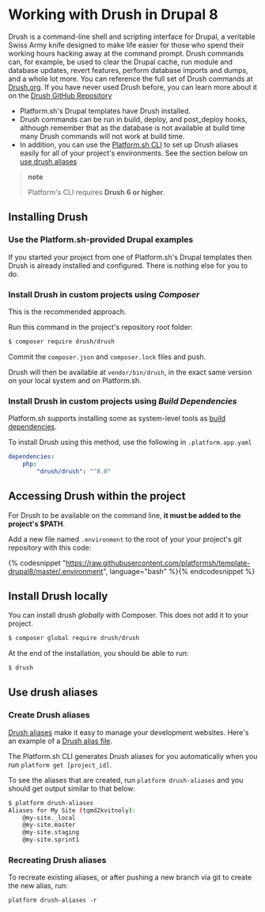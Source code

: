 # Working with Drush in Drupal 8

Drush is a command-line shell and scripting interface for Drupal, a veritable Swiss Army knife designed to make life easier for those who spend their working hours hacking away at the command prompt. Drush commands can, for example, be used to clear the Drupal cache, run module and database updates, revert features, perform database imports and dumps, and a whole lot more. You can reference the full set of Drush commands at [Drush.org](http://www.drush.org). If you have never used Drush before, you can learn more about it on the [Drush GitHub Repository](https://github.com/drush-ops/drush#description)

* Platform.sh's Drupal templates have Drush installed.
* Drush commands can be run in build, deploy, and post_deploy hooks, although remember that as the database is not available at build time many Drush commands will not work at build time.
* In addition, you can use the [Platform.sh CLI](/gettingstarted/cli.html) to set up Drush aliases easily for all of your project's environments. See the section below on [use drush aliases](#use-drush-aliases)

> **note**
>
> Platform's CLI requires **Drush 6 or higher**.

## Installing Drush

### Use the Platform.sh-provided Drupal examples

If you started your project from one of Platform.sh's Drupal templates then Drush is already installed and configured.  There is nothing else for you to do.

### Install Drush in custom projects using _Composer_

This is the recommended approach.

Run this command in the project's repository root folder:

```bash
$ composer require drush/drush
```

Commit the `composer.json` and `composer.lock` files and push.

Drush will then be available at `vendor/bin/drush`, in the exact same version on your local system and on Platform.sh.

### Install Drush in custom projects using _Build Dependencies_

Platform.sh supports installing some as system-level tools as [build dependencies](/configuration/app/build.html#build-dependencies).

To install Drush using this method, use the following in `.platform.app.yaml`

```yaml
dependencies:
    php:
        "drush/drush": "^8.0"
```
## Accessing Drush within the project

For Drush to be available on the command line, **it must be added to the project's $PATH**.

Add a new file named `.environment` to the root of your your project's git repository with this code:

{% codesnippet "https://raw.githubusercontent.com/platformsh/template-drupal8/master/.environment", language="bash" %}{% endcodesnippet %}

## Install Drush locally

You can install drush _globally_ with Composer. This does not add it to your project.

```bash
$ composer global require drush/drush
```

At the end of the installation, you should be able to run:

```bash
$ drush
```

## Use drush aliases

### Create Drush aliases

[Drush aliases](http://drush.readthedocs.org/en/master/usage/index.html#site-aliases) make it easy to manage your development websites. Here's an example of a [Drush alias file](https://github.com/drush-ops/drush/blob/8.x/examples/example.aliases.drushrc.php).

The Platform.sh CLI generates Drush aliases for you automatically when you run `platform get [project_id]`. 

To see the aliases that are created, run `platform drush-aliases` and you should get output similar to that below:

```bash
$ platform drush-aliases
Aliases for My Site (tqmd2kvitnoly):
    @my-site._local
    @my-site.master
    @my-site.staging
    @my-site.sprint1
```
### Recreating Drush aliases

To recreate existing aliases, or after pushing a new branch via git to create the new alias, run:

`platform drush-aliases -r`
